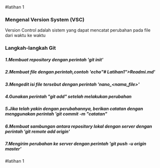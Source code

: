 #latihan 1

### Mengenal Version System (VSC)
Version Control adalah sistem yang dapat mencatat perubahan pada file dari waktu ke waktu

### Langkah-langkah Git
##### 1.Membuat repository dengan perintah 'git init'
##### 2.Membuat file dengan perintah,contoh 'echo"# Latihan1">Readmi.md'
##### 3.Mengedit isi file tersebut dengan perintah 'nano_<nama_file>'
##### 4.Gunakan perintah "git add" setelah melakukan perubahan 
##### 5.Jika telah yakin dengan perubahannya, berikan catatan dengan menggunakan perintah 'git commit -m "catatan"
##### 6.Membuat sambungan antara repository lokal dengan server dengan perintah 'git remote add origin'
##### 7.Mengirim perubahan ke server dengan perintah 'git push -u origin master'
#latihan 1
